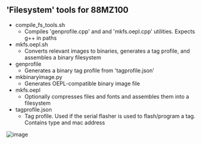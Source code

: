 ## 'Filesystem' tools for 88MZ100 ##

- compile_fs_tools.sh
  - Compiles 'genprofile.cpp' and and 'mkfs.oepl.cpp' utilities. Expects g++ in paths
- mkfs.oepl.sh
  - Converts relevant images to binaries, generates a tag profile, and assembles a binary filesystem
- genprofile
  - Generates a binary tag profile from 'tagprofile.json'
- mkbinaryimage.py
  - Generates OEPL-compatible binary image file
- mkfs.oepl
  - Optionally compresses files and fonts and assembles them into a filesystem
- tagprofile.json
  - Tag profile. Used if the serial flasher is used to flash/program a tag. Contains type and mac address
    
![image](https://github.com/jjwbruijn/OpenEPaperLink/assets/2544995/adb53e40-0b8a-4130-9f28-6ac8f008d54b)
